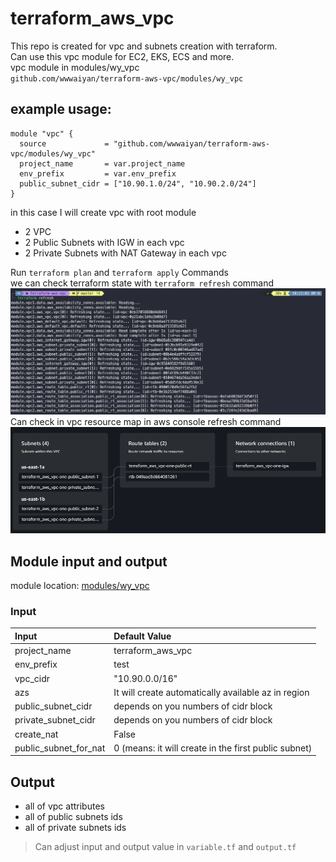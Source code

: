 # terraform_aws_vpc
This repo is created for vpc and subnets creation with terraform.   
Can use this vpc module for EC2, EKS, ECS and more.  
vpc module in modules/wy_vpc  
<code>github.com/wwwaiyan/terraform-aws-vpc/modules/wy_vpc</code>  
## example usage: 
```
module "vpc" {
  source             = "github.com/wwwaiyan/terraform-aws-vpc/modules/wy_vpc"
  project_name       = var.project_name
  env_prefix         = var.env_prefix
  public_subnet_cidr = ["10.90.1.0/24", "10.90.2.0/24"]
}
```
in this case I will create vpc with root module
- 2 VPC
- 2 Public Subnets with IGW in each vpc
- 2 Private Subnets with NAT Gateway in each vpc  

Run <code>terraform plan</code> and <code>terraform apply</code> Commands  
we can check terraform state with <code>terraform refresh</code> command
![Image](./screenshots/vpc-terraform-refresh.png)
Can check in vpc resource map in aws console
refresh</code> command
![Image](./screenshots/vpc-resource-map.png)

## Module input and output  
module location: [modules/wy_vpc](modules/wy_vpc)

### Input

| Input                   | Default Value                                            |
| :---------------------- | :------------------------------------------------------- |
| project_name            | terraform_aws_vpc                                        |
| env_prefix              | test                                                     |
| vpc_cidr                | "10.90.0.0/16"                                           |
| azs                     | It will create automatically available az in region      |
| public_subnet_cidr      | depends on you numbers of cidr block                     |
| private_subnet_cidr     | depends on you numbers of cidr block                     |
| create_nat              | False                                                    |
| public_subnet_for_nat   | 0 (means: it will create in the first public subnet)     |

## Output
- all of vpc attributes
- all of public subnets ids
- all of private subnets ids

> Can adjust input and output value in <code>variable.tf</code> and <code>output.tf</code>